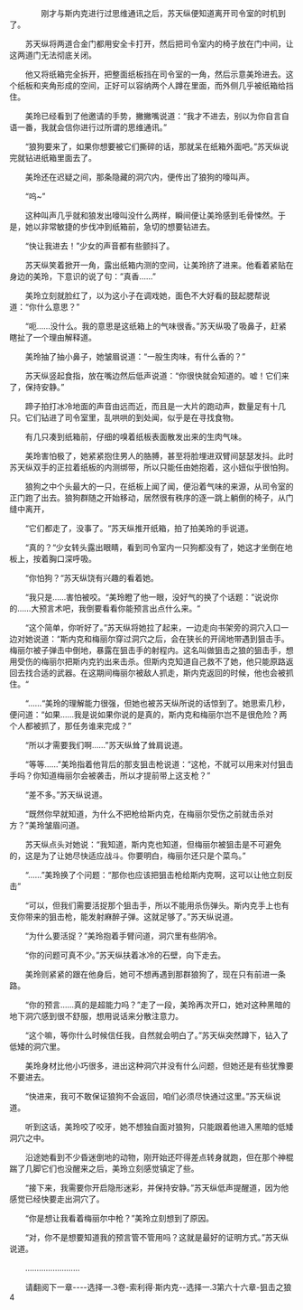 <div class="read-content j_readContent" id="">
                <p>　　　　刚才与斯内克进行过思维通讯之后，苏天纵便知道离开司令室的时机到了。<p>　　苏天纵将两道合金门都用安全卡打开，然后把司令室内的椅子放在门中间，让这两道门无法彻底关闭。<p>　　他又将纸箱完全拆开，把整面纸板挡在司令室的一角，然后示意美玲进去。这个纸板和夹角形成的空间，正好可以容纳两个人蹲在里面，而外侧几乎被纸箱给挡住。<p>　　美玲已经看到了他邀请的手势，撇撇嘴说道：“我才不进去，别以为你自言自语一番，我就会信你进行过所谓的思维通讯。”<p>　　“狼狗要来了，如果你想要被它们撕碎的话，那就呆在纸箱外面吧。”苏天纵说完就钻进纸箱里面去了。<p>　　美玲还在迟疑之间，那条隐藏的洞穴内，便传出了狼狗的嚎叫声。<p>　　“呜~”<p>　　这种叫声几乎就和狼发出嚎叫没什么两样，瞬间便让美玲感到毛骨悚然。于是，她以非常敏捷的步伐冲到纸箱前，急切的想要钻进去。<p>　　“快让我进去！”少女的声音都有些颤抖了。<p>　　苏天纵笑着掀开一角，露出纸箱内测的空间，让美玲挤了进来。他看着紧贴在身边的美玲，下意识的说了句：”真香……”<p>　　美玲立刻就脸红了，以为这小子在调戏她，面色不大好看的鼓起腮帮说道：“你什么意思？”<p>　　“呃……没什么。我的意思是这纸箱上的气味很香。”苏天纵吸了吸鼻子，赶紧瞎扯了一个理由解释道。<p>　　美玲抽了抽小鼻子，她皱眉说道：“一股生肉味，有什么香的？”<p>　　苏天纵竖起食指，放在嘴边然后低声说道：“你很快就会知道的。嘘！它们来了，保持安静。”<p>　　蹄子拍打冰冷地面的声音由远而近，而且是一大片的跑动声，数量足有十几只。它们钻进了司令室里，乱哄哄的到处闻，似乎是在寻找食物。<p>　　有几只凑到纸箱前，仔细的嗅着纸板表面散发出来的生肉气味。<p>　　美玲害怕极了，她紧紧抱住男人的胳膊，甚至将脸埋进双臂间瑟瑟发抖。此时苏天纵双手的正拉着纸板的内测绑带，所以只能任由她抱着，这小妞似乎很怕狗。<p>　　狼狗之中个头最大的一只，在纸板上闻了闻，便沿着气味的来源，从司令室的正门跑了出去。狼狗群随之开始移动，居然很有秩序的逐一跳上躺倒的椅子，从门缝中离开，<p>　　“它们都走了，没事了。“苏天纵推开纸箱，拍了拍美玲的手说道。<p>　　“真的？“少女转头露出眼睛，看到司令室内一只狗都没有了，她这才坐倒在地板上，按着胸口深呼吸。<p>　　“你怕狗？“苏天纵饶有兴趣的看着她。<p>　　“我只是……害怕被咬。“美玲瞪了他一眼，没好气的换了个话题：”说说你的……大预言术吧，我倒要看看你能预言出点什么来。“<p>　　“这个简单，你听好了。”苏天纵将她拉了起来，一边走向书架旁的洞穴入口一边对她说道：“斯内克和梅丽尔穿过洞穴之后，会在狭长的开阔地带遇到狙击手。梅丽尔被子弹击中倒地，暴露在狙击手的射程内。这名叫做狙击之狼的狙击手，想用受伤的梅丽尔把斯内克钓出来击杀。但斯内克知道自己救不了她，他只能原路返回去找合适的武器。在这期间梅丽尔被敌人抓走，斯内克返回的时候，他也会被抓住。“<p>　　“……“美玲的理解能力很强，但她也被苏天纵所说的话惊到了。她思索几秒，便问道：“如果……我是说如果你说的是真的，斯内克和梅丽尔岂不是很危险？两个人都被抓了，那任务谁来完成？”<p>　　“所以才需要我们啊……”苏天纵耸了耸肩说道。<p>　　“等等……”美玲指着他背后的那支狙击枪说道：“这枪，不就可以用来对付狙击手吗？你知道梅丽尔会被袭击，所以才提前带上这支枪？”<p>　　“差不多。”苏天纵说道。<p>　　“既然你早就知道，为什么不把枪给斯内克，在梅丽尔受伤之前就击杀对方？”美玲皱眉问道。<p>　　苏天纵点头对她说：“我知道，斯内克也知道，但梅丽尔被狙击是不可避免的，这是为了让她尽快适应战斗。你要明白，梅丽尔还只是个菜鸟。”<p>　　“……”美玲换了个问题：“那你也应该把狙击枪给斯内克啊，这可以让他立刻反击”<p>　　“可以，但我们需要活捉那个狙击手，所以不能用杀伤弹头。斯内克手上也有支你带来的狙击枪，能发射麻醉子弹。这就足够了。”苏天纵说道。<p>　　“为什么要活捉？”美玲抱着手臂问道，洞穴里有些阴冷。<p>　　“你的问题可真不少。”苏天纵扶着冰冷的石壁，向下走去。<p>　　美玲则紧紧的跟在他身后，她可不想再遇到那群狼狗了，现在只有前进一条路。<p>　　“你的预言……真的是超能力吗？”走了一段，美玲再次开口，她对这种黑暗的地下洞穴感到很不舒服，想用说话来分散注意力。<p>　　“这个嘛，等你什么时候信任我，自然就会明白了。”苏天纵突然蹲下，钻入了低矮的洞穴里。<p>　　美玲身材比他小巧很多，进出这种洞穴并没有什么问题，但她还是有些犹豫要不要进去。<p>　　“快进来，我可不敢保证狼狗不会返回，咱们必须尽快通过这里。”苏天纵说道。<p>　　听到这话，美玲咬了咬牙，她不想独自面对狼狗，只能跟着他进入黑暗的低矮洞穴之中。<p>　　沿途她看到不少昏迷倒地的动物，刚开始还吓得差点转身就跑，但在那个神棍踹了几脚它们也没醒来之后，美玲立刻感觉镇定了些。<p>　　“接下来，我需要你开启隐形迷彩，并保持安静。”苏天纵低声提醒道，因为他感觉已经快要走出洞穴了。<p>　　“你是想让我看着梅丽尔中枪？”美玲立刻想到了原因。<p>　　“对，你不是想要知道我的预言管不管用吗？这就是最好的证明方式。”苏天纵说道。<p>　　……………………<p>　　请翻阅下一章----选择一.3卷-索利得·斯内克--选择一.3第六十六章-狙击之狼4<p> 
            </div>
